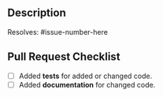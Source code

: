 <!-- Please check the contributing guidelines before opening a PR -->
<!-- https://github.com/slickml/slick-ml/blob/master/CONTRIBUTING.md -->
<!-- Please join our Slack Channel at https://www.slickml.com/slack-invite if you are interested -->

## Description

Resolves: #issue-number-here

## Pull Request Checklist

- [ ] Added **tests** for added or changed code.
- [ ] Added **documentation** for changed code.
<!-- This should include: updating markdown docs, adding/updating function documentation, etc -->
